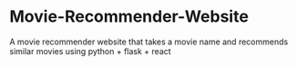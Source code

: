 # Movie-Recommender-Website
A movie recommender website that takes a movie name and recommends similar movies using python + flask + react
